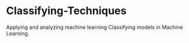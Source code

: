 # Classifying-Techniques
Applying and analyzing machine learning Classifying models in Machine Learning. 
